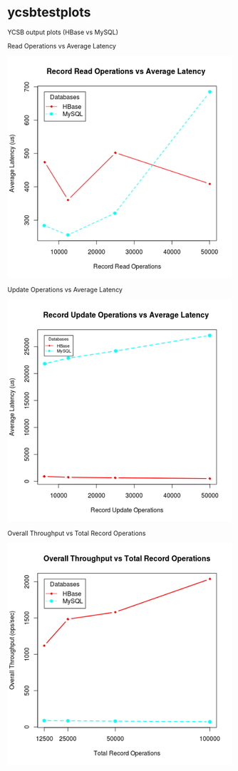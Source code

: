 # ycsbtestplots

YCSB output plots (HBase vs MySQL)

Read Operations vs Average Latency

![alt text](Record_Read_Operations_vs_Average_Latency.png "Read Operations vs Average Latency")

Update Operations vs Average Latency

![alt text](Record_Update_Operations_vs_Average_Latency.png "Update Operations vs Average Latency")

Overall Throughput vs Total Record Operations

![alt text](Overall_Throughput_vs_Total_Record_Operations.png "Overall Throughput vs Total Record Operations")
